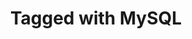---
title: Tagged with MySQL
layout: blog_by_tag
tag: mysql
permalink: blog/tag/mysql/
redirect_from:
- /tag/mysql/
---